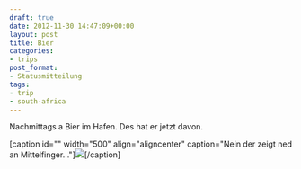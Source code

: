 ```yaml
---
draft: true
date: 2012-11-30 14:47:09+00:00
layout: post
title: Bier
categories:
- trips
post_format:
- Statusmitteilung
tags:
- trip
- south-africa
---
```


Nachmittags a Bier im Hafen. Des hat er jetzt davon.



[caption id="" width="500" align="aligncenter" caption="Nein der zeigt ned an Mittelfinger..."][![](http://clemi.ag3r.at/wp-content/uploads/2012/11/wpid-Photo-30.11.2012-1352.jpg)](http://clemi.ag3r.at/wp-content/uploads/2012/11/wpid-Photo-30.11.2012-1352.jpg)[/caption]
